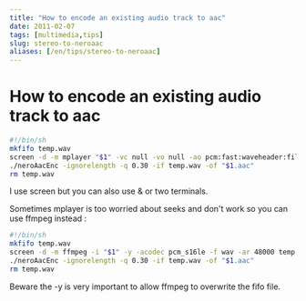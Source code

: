 ```yaml
---
title: "How to encode an existing audio track to aac"
date: 2011-02-07
tags: [multimedia,tips]
slug: stereo-to-neroaac
aliases: [/en/tips/stereo-to-neroaac]
---
```

# How to encode an existing audio track to aac

```bash
#!/bin/sh
mkfifo temp.wav
screen -d -m mplayer "$1" -vc null -vo null -ao pcm:fast:waveheader:file=temp.wav
./neroAacEnc -ignorelength -q 0.30 -if temp.wav -of "$1.aac"
rm temp.wav
```

I use screen but you can also use & or two terminals.

Sometimes mplayer is too worried about seeks and don't work so you can use ffmpeg instead : 

```bash
#!/bin/sh
mkfifo temp.wav
screen -d -m ffmpeg -i "$1" -y -acodec pcm_s16le -f wav -ar 48000 temp.wav 
./neroAacEnc -ignorelength -q 0.30 -if temp.wav -of "$1.aac"
rm temp.wav 
```

Beware the -y is very important to allow ffmpeg to overwrite the fifo file.

